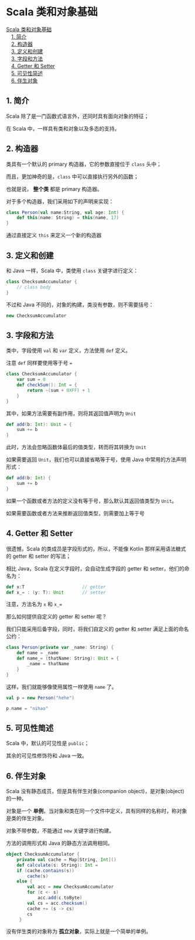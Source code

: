 # Scala 类和对象基础

<!-- MDTOC maxdepth:6 firsth1:1 numbering:0 flatten:0 bullets:0 updateOnSave:1 -->

[Scala 类和对象基础](#scala-类和对象基础)   
&emsp;[1. 简介](#1-简介)   
&emsp;[2. 构造器](#2-构造器)   
&emsp;[3. 定义和创建](#3-定义和创建)   
&emsp;[3. 字段和方法](#3-字段和方法)   
&emsp;[4. Getter 和 Setter](#4-getter-和-setter)   
&emsp;[5. 可见性简述](#5-可见性简述)   
&emsp;[6. 伴生对象](#6-伴生对象)   

<!-- /MDTOC -->

## 1. 简介

Scala 除了是一门函数式语言外，还同时具有面向对象的特征；

在 Scala 中，一样具有类和对象以及多态的支持。

## 2. 构造器

类具有一个默认的 primary 构造器，它的参数直接位于 `class` 头中；

而且，更加神奇的是，`class` 中可以直接执行另外的函数；

也就是说， **整个类** 都是 primary 构造器。

对于多个构造器，我们采用如下的声明来实现：

```scala
class Person(val name:String, val age: Int) {
    def this(name: String) = this(name, 17)
}
```

通过直接定义 `this` 来定义一个新的构造器

## 3. 定义和创建

和 Java 一样，Scala 中，类使用 `class` 关键字进行定义：


```scala
class ChecksumAccumulator {
    // class body
}
```

不过和 Java 不同的，对象的构建，类没有参数，则不需要括号：

```scala
new ChecksumAccumulator
```

## 3. 字段和方法

类中，字段使用 `val` 和 `var` 定义，方法使用 `def` 定义。

注意 `def` 同样要使用等于号 `=`

```scala
class ChecksumAccumulator {
    var sum = 0
    def checkSum(): Int = {
        return ~(sum + 0XFF) + 1
    }
}
```

其中，如果方法需要有副作用，则将其返回值声明为 `Unit`

```scala
def add(b: Int): Unit = {
    sum += b
}
```

此时，方法会忽略函数体最后的值类型，转而将其转换为 `Unit`

如果需要返回 `Unit`，我们也可以直接省略等于号，使用 Java 中常用的方法声明形式：

```scala
def add(b: Int) {
    sum += b
}
```

如果一个函数或者方法的定义没有等于号，那么默认其返回值类型为 `Unit`。

如果需要函数或者方法来推断返回值类型，则需要加上等于号

## 4. Getter 和 Setter

很遗憾，Scala 的类成员是字段形式的，所以，不能像 Kotlin 那样采用语法糖式的 getter 和 setter 的写法；

相比 Java，Scala 在定义字段时，会自动生成字段的 getter 和 setter，他们的命名为：

```scala
def x:T                      // getter
def x_= : (y: T): Unit       // setter
```

注意，方法名为 `x` 和 `x_=`

那么如何提供自定义的 getter 和 setter 呢？

我们只能采用后备字段，同时，将我们自定义的 getter 和 setter 满足上面的命名公约：

```scala
class Person(private var _name: String) {
    def name = _name
    def name_= (thatName: String): Unit = {
        _name = thatName
    }
}
```

这样，我们就能够像使用属性一样使用 `name` 了。

```scala
val p = new Person("hehe")

p.name = "nihao"
```

## 5. 可见性简述

Scala 中，默认的可见性是 `public`；

其余的可见性修饰符和 Java 一致。

## 6. 伴生对象

Scala 没有静态成员，但是具有伴生对象(companion object)，是对象(object) 的一种。

对象是一个 **单例**，当对象和类在同一个文件中定义，具有同样的名称时，称对象是类的伴生对象。

对象不带参数，不能通过 `new` 关键字进行构建。

方法的调用形式和 Java 的静态方法调用相同。

```scala
object ChecksumAccumulator {
    private val cache = Map[String, Int]()
    def calculate(s: String): Int =
    if (cache.contains(s))
        cache(s)
    else {
        val acc = new ChecksumAccumulator
        for (c <- s)
            acc.add(c.toByte)
        val cs = acc.checksum()
        cache += (s -> cs)
        cs
     }
```

没有伴生类的对象称为 **孤立对象**，实际上就是一个简单的单例。
